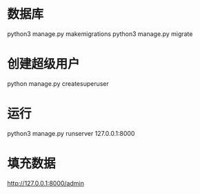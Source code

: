 # 数据库
python3 manage.py makemigrations
python3 manage.py migrate

# 创建超级用户
python manage.py createsuperuser 

# 运行
python3 manage.py runserver 127.0.0.1:8000

# 填充数据
http://127.0.0.1:8000/admin